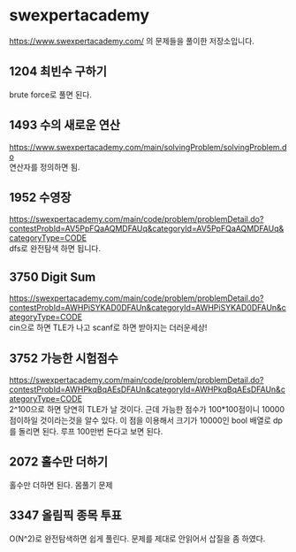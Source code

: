 # swexpertacademy
https://www.swexpertacademy.com/ 의 문제들을 풀이한 저장소입니다.


## 1204 최빈수 구하기
brute force로 풀면 된다.


## 1493 수의 새로운 연산
https://www.swexpertacademy.com/main/solvingProblem/solvingProblem.do    
연산자를 정의하면 됨.

## 1952 수영장
https://swexpertacademy.com/main/code/problem/problemDetail.do?contestProbId=AV5PpFQaAQMDFAUq&categoryId=AV5PpFQaAQMDFAUq&categoryType=CODE    
dfs로 완전탐색 하면 됩니다.

## 3750 Digit Sum
https://swexpertacademy.com/main/code/problem/problemDetail.do?contestProbId=AWHPiSYKAD0DFAUn&categoryId=AWHPiSYKAD0DFAUn&categoryType=CODE    
cin으로 하면 TLE가 나고 scanf로 하면 받아지는 더러운세상!

## 3752 가능한 시험점수
https://swexpertacademy.com/main/code/problem/problemDetail.do?contestProbId=AWHPkqBqAEsDFAUn&categoryId=AWHPkqBqAEsDFAUn&categoryType=CODE    
2^100으로 하면 당연히 TLE가 날 것이다. 근데 가능한 점수가 100*100점이니 10000점이하일 것이라는것을 알수 있다.
이 점을 이용해서 크기가 10000인 bool 배열로 dp를 돌리면 된다. 루프 100만번 돈다고 보면 된다.

## 2072 홀수만 더하기
홀수만 더하면 된다. 몸풀기 문제

## 3347 올림픽 종목 투표
O(N^2)로 완전탐색하면 쉽게 풀린다. 문제를 제대로 안읽어서 삽질을 좀 하였다.